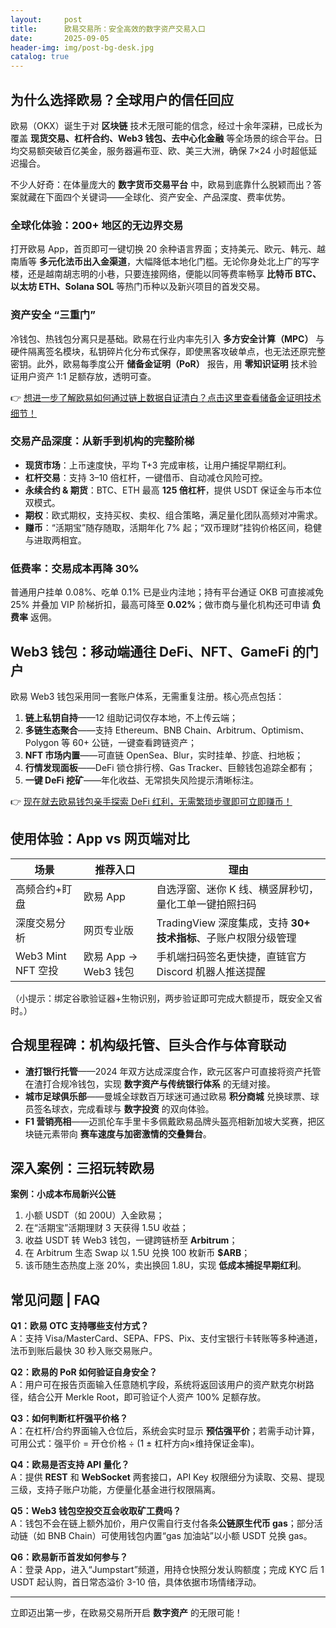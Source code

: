 ```yaml
---
layout:     post
title:      欧易交易所：安全高效的数字资产交易入口
date:       2025-09-05
header-img: img/post-bg-desk.jpg
catalog: true
---
```


## 为什么选择欧易？全球用户的信任回应

欧易（OKX）诞生于对 **区块链** 技术无限可能的信念，经过十余年深耕，已成长为覆盖 **现货交易、杠杆合约、Web3 钱包、去中心化金融** 等全场景的综合平台。日均交易额突破百亿美金，服务器遍布亚、欧、美三大洲，确保 7×24 小时超低延迟撮合。  

不少人好奇：在体量庞大的 **数字货币交易平台** 中，欧易到底靠什么脱颖而出？答案就藏在下面四个关键词——全球化、资产安全、产品深度、费率优势。

### 全球化体验：200+ 地区的无边界交易  
打开欧易 App，首页即可一键切换 20 余种语言界面；支持美元、欧元、韩元、越南盾等 **多元化法币出入金渠道**，大幅降低本地化门槛。无论你身处北上广的写字楼，还是越南胡志明的小巷，只要连接网络，便能以同等费率畅享 **比特币 BTC、以太坊 ETH、Solana SOL** 等热门币种以及新兴项目的首发交易。

### 资产安全 “三重门”  
冷钱包、热钱包分离只是基础。欧易在行业内率先引入 **多方安全计算（MPC）** 与硬件隔离签名模块，私钥碎片化分布式保存，即使黑客攻破单点，也无法还原完整密钥。此外，欧易每季度公开 **储备金证明（PoR）** 报告，用 **零知识证明** 技术验证用户资产 1:1 足额存放，透明可查。  

👉 [想进一步了解欧易如何通过链上数据自证清白？点击这里查看储备金证明技术细节！](https://okxdog.com/)

### 交易产品深度：从新手到机构的完整阶梯  
- **现货市场**：上币速度快，平均 T+3 完成审核，让用户捕捉早期红利。  
- **杠杆交易**：支持 3–10 倍杠杆，一键借币、自动减仓风险可控。  
- **永续合约 & 期货**：BTC、ETH 最高 **125 倍杠杆**，提供 USDT 保证金与币本位双模式。  
- **期权**：欧式期权，支持买权、卖权、组合策略，满足量化团队高频对冲需求。  
- **赚币**：“活期宝”随存随取，活期年化 7% 起；“双币理财”挂钩价格区间，稳健与进取两相宜。

### 低费率：交易成本再降 30%  
普通用户挂单 0.08%、吃单 0.1% 已是业内洼地；持有平台通证 OKB 可直接减免 25% 并叠加 VIP 阶梯折扣，最高可降至 **0.02%**；做市商与量化机构还可申请 **负费率** 返佣。  

## Web3 钱包：移动端通往 **DeFi、NFT、GameFi** 的门户

欧易 Web3 钱包采用同一套账户体系，无需重复注册。核心亮点包括：  
1. **链上私钥自持**——12 组助记词仅存本地，不上传云端；  
2. **多链生态聚合**——支持 Ethereum、BNB Chain、Arbitrum、Optimism、Polygon 等 60+ 公链，一键查看跨链资产；  
3. **NFT 市场内置**——可直链 OpenSea、Blur，实时挂单、抄底、扫地板；  
4. **行情发现面板**——DeFi 锁仓排行榜、Gas Tracker、巨鲸钱包追踪全都有；  
5. **一键 DeFi 挖矿**——年化收益、无常损失风险提示清晰标注。  

👉 [现在就去欧易钱包亲手探索 DeFi 红利，无需繁琐步骤即可立即赚币！](https://okxdog.com/)

## 使用体验：App vs 网页端对比

| 场景 | 推荐入口 | 理由 |
|---|---|---|
| 高频合约+盯盘 | 欧易 App | 自选浮窗、迷你 K 线、横竖屏秒切，量化工单一键拍照扫码 |
| 深度交易分析 | 网页专业版 | TradingView 深度集成，支持 **30+ 技术指标**、子账户权限分级管理 |
| Web3 Mint NFT 空投 | 欧易 App → Web3 钱包 | 手机端扫码签名更快捷，直链官方 Discord 机器人推送提醒 |

（小提示：绑定谷歌验证器+生物识别，两步验证即可完成大额提币，既安全又省时。）

## 合规里程碑：机构级托管、巨头合作与体育联动

- **渣打银行托管**——2024 年双方达成深度合作，欧元区客户可直接将资产托管在渣打合规冷钱包，实现 **数字资产与传统银行体系** 的无缝对接。  
- **城市足球俱乐部**——曼城全球数百万球迷可通过欧易 **积分商城** 兑换球票、球员签名球衣，完成看球与 **数字投资** 的双向体验。  
- **F1 营销亮相**——迈凯伦车手里卡多佩戴欧易品牌头盔亮相新加坡大奖赛，把区块链元素带向 **赛车速度与加密激情的交叠舞台**。

## 深入案例：三招玩转欧易

**案例：小成本布局新兴公链**  
1. 小额 USDT（如 200U）入金欧易；  
2. 在“活期宝”活期理财 3 天获得 1.5U 收益；  
3. 收益 USDT 转 Web3 钱包，一键跨链桥至 **Arbitrum**；  
4. 在 Arbitrum 生态 Swap 以 1.5U 兑换 100 枚新币 **$ARB**；  
5. 该币随生态热度上涨 20%，卖出换回 1.8U，实现 **低成本捕捉早期红利**。  

## 常见问题 | FAQ

**Q1：欧易 OTC 支持哪些支付方式？**  
A：支持 Visa/MasterCard、SEPA、FPS、Pix、支付宝银行卡转账等多种通道，法币到账后最快 30 秒入账交易账户。  

**Q2：欧易的 PoR 如何验证自身安全？**  
A：用户可在报告页面输入任意随机字段，系统将返回该用户的资产默克尔树路径，结合公开 Merkle Root，即可验证个人资产 100% 足额存放。  

**Q3：如何判断杠杆强平价格？**  
A：在杠杆/合约界面输入仓位后，系统会实时显示 **预估强平价**；若需手动计算，可用公式：强平价 = 开仓价格 ÷ (1 ± 杠杆方向×维持保证金率)。  

**Q4：欧易是否支持 API 量化？**  
A：提供 **REST** 和 **WebSocket** 两套接口，API Key 权限细分为读取、交易、提现三级，支持子账户功能，方便量化基金进行权限隔离。  

**Q5：Web3 钱包空投交互会收取矿工费吗？**  
A：钱包不会在链上额外加价，用户仅需自行支付各条**公链原生代币 gas**；部分活动链（如 BNB Chain）可使用钱包内置“gas 加油站”以小额 USDT 兑换 gas。  

**Q6：欧易新币首发如何参与？**  
A：登录 App，进入“Jumpstart”频道，用持仓快照分发认购额度；完成 KYC 后 1 USDT 起认购，首日常态溢价 3-10 倍，具体依据市场情绪浮动。  

---

立即迈出第一步，在欧易交易所开启 **数字资产** 的无限可能！